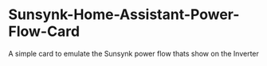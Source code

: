 # Sunsynk-Home-Assistant-Power-Flow-Card
A simple card to emulate the Sunsynk power flow thats show on the Inverter
